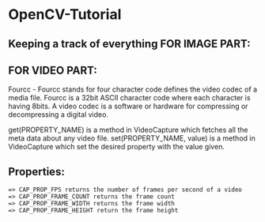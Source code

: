 # OpenCV-Tutorial
Keeping a track of everything
FOR IMAGE PART:
------------------------

FOR VIDEO PART:
------------------------
Fourcc - Fourcc stands for four character code defines the video codec of a media file. Fourcc is a 32bit ASCII character
code where each character is having 8bits.
    A video codec is a software or hardware for compressing or decompressing a digital video.

get(PROPERTY_NAME) is a method in VideoCapture which fetches all the meta data about any video file.
set(PROPERTY_NAME, value) is a method in VideoCapture which set the desired property with the value given.

Properties:
------------------------
    => CAP_PROP_FPS returns the number of frames per second of a video
    => CAP_PROP_FRAME_COUNT returns the frame count
    => CAP_PROP_FRAME_WIDTH returns the frame width
    => CAP_PROP_FRAME_HEIGHT return the frame height